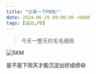 ```yaml
---
title: "记录一下PB啦!"
date: 2024-06-29 09:00:00 +0800
tags: [运动,PB]
---
```


> 今天一整天的毛毛细雨

![5KM](https://masterke-picture.oss-cn-hangzhou.aliyuncs.com/2024%2F06%2F30%2F1719762115.png)

是不是下雨天才能沉淀出好成绩😄